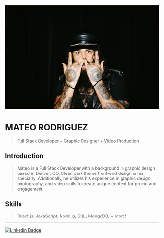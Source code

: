 <p align="center">
  <img src="./Assets/Dave.JPG"  />
</p>

# MATEO RODRIGUEZ




>Full Stack Developer + Graphic Designer + Video Production

## Introduction


 >Mateo is a Full Stack Developer with a background in graphic design based in Denver, CO. Clean dark theme front-end design is his specialty. Additionally, he utilizes his experience in graphic design, photography, and video skills to create unique content for promo and engagement.


## Skills
 >React.js, JavaScript, Node.js, SQL, MongoDB, + more!

--- 

[![Linkedin Badge](https://img.shields.io/badge/-Mateo%20Rodriguez-blue?style=flat-square&logo=Linkedin&logoColor=white&link=https://www.linkedin.com/in/tyler-bolty/)](https://www.linkedin.com/in/mateo-rodriguez-86aba5aa/)
